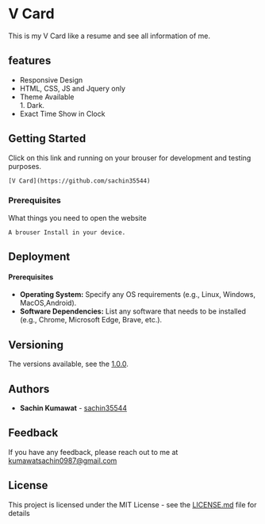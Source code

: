 # V Card

This is my V Card like a resume and see all information of me.

## features

 - Responsive Design
 - HTML, CSS, JS and Jquery only
 - Theme Available  <br> 1. Dark.
 - Exact Time Show in Clock

## Getting Started

Click on this link and running on your brouser for development and testing purposes.

```
[V Card](https://github.com/sachin35544)
```

### Prerequisites

What things you need to open the website

```
A brouser Install in your device.
```

## Deployment

#### Prerequisites

* **Operating System:** Specify any OS requirements (e.g., Linux, Windows, MacOS,Android).
* **Software Dependencies:** List any software that needs to be installed (e.g., Chrome, Microsoft Edge, Brave, etc.).

## Versioning

The versions available, see the [1.0.0](https://github.com/your/project/tags). 

## Authors

* **Sachin Kumawat** - [sachin35544](https://github.com/sachin35544)

## Feedback

 If you have any feedback, please reach out to me at kumawatsachin0987@gmail.com

## License

This project is licensed under the MIT License - see the [LICENSE.md](LICENSE.md) file for details

